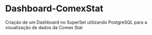 # Dashboard-ComexStat
Criação de um Dashboard no SuperSet utilizando PostgreSQL para a visualização de dados da Comex Stat
